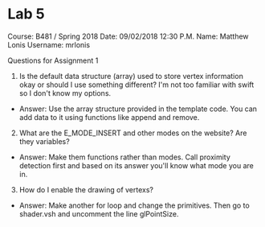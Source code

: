 # Lab 5

Course: B481 / Spring 2018
Date: 09/02/2018 12:30 P.M.
Name: Matthew Lonis
Username: mrlonis

Questions for Assignment 1

1. Is the default data structure (array) used to store vertex information okay or should I use something different? I'm not too familiar with swift so I don't know my options.

- Answer: Use the array structure provided in the template code. You can add data to it using functions like append and remove.

2. What are the E_MODE_INSERT and other modes on the website? Are they variables?

- Answer: Make them functions rather than modes. Call proximity detection first and based on its answer you'll know what mode you are in.

3. How do I enable the drawing of vertexs?

- Answer: Make another for loop and change the primitives. Then go to shader.vsh and uncomment the line glPointSize.
